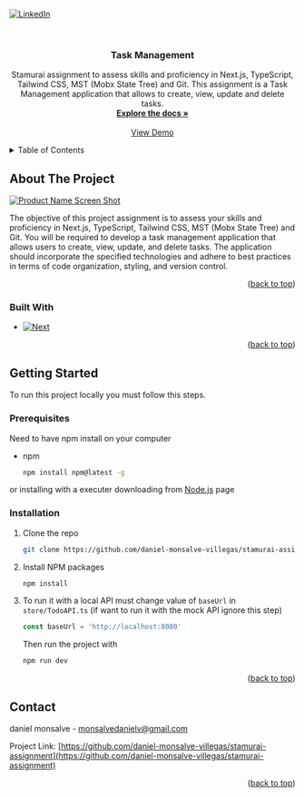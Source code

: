 [![LinkedIn][linkedin-shield]][linkedin-url]

<br />
<h3 align="center">Task Management</h3>

  <p align="center">
    Stamurai assignment to assess skills and proficiency in Next.js, TypeScript, Tailwind CSS, MST (Mobx State Tree) and Git. This assignment is a Task Management application that allows to create, view, update and delete tasks.
    <br />
    <a href="https://github.com/daniel-monsalve-villegas/stamurai-assignment"><strong>Explore the docs »</strong></a>
    <br />
    <br />
    <a href="https://stamurai-assignment-alpha.vercel.app/">View Demo</a>
</div>

<details>
  <summary>Table of Contents</summary>
  <ol>
    <li>
      <a href="#about-the-project">About The Project</a>
      <ul>
        <li><a href="#built-with">Built With</a></li>
      </ul>
    </li>
    <li>
      <a href="#getting-started">Getting Started</a>
      <ul>
        <li><a href="#prerequisites">Prerequisites</a></li>
        <li><a href="#installation">Installation</a></li>
      </ul>
    </li>
    <li><a href="#contact">Contact</a></li>
  </ol>
</details>

## About The Project

[![Product Name Screen Shot][product-screenshot]](https://example.com)

The objective of this project assignment is to assess your skills and proficiency in Next.js, TypeScript, Tailwind CSS, MST (Mobx State Tree) and Git. You will be required to develop a task management application that allows users to create, view, update, and delete tasks. The application should incorporate the specified technologies and adhere to best practices in terms of code organization, styling, and version control.

<p align="right">(<a href="#readme-top">back to top</a>)</p>

### Built With

- [![Next][Next.js]][Next-url]

<p align="right">(<a href="#readme-top">back to top</a>)</p>

<!-- GETTING STARTED -->

## Getting Started

To run this project locally you must follow this steps.

### Prerequisites

Need to have npm install on your computer

- npm
  ```sh
  npm install npm@latest -g
  ```

or installing with a executer downloading from [Node.js](https://nodejs.org/en/download) page

### Installation

1. Clone the repo
   ```sh
   git clone https://github.com/daniel-monsalve-villegas/stamurai-assignment.git
   ```
2. Install NPM packages
   ```sh
   npm install
   ```
3. To run it with a local API must change value of `baseUrl` in `store/TodoAPI.ts` (if want to run it with the mock API ignore this step)

   ```js
   const baseUrl = 'http://localhost:8080'
   ```

   Then run the project with

   ```sh
   npm run dev
   ```

<p align="right">(<a href="#readme-top">back to top</a>)</p>

## Contact

daniel monsalve - monsalvedanielv@gmail.com

Project Link: [https://github.com/daniel-monsalve-villegas/stamurai-assignment](https://github.com/daniel-monsalve-villegas/stamurai-assignment)

<p align="right">(<a href="#readme-top">back to top</a>)</p>

[linkedin-shield]: https://img.shields.io/badge/-LinkedIn-black.svg?style=for-the-badge&logo=linkedin&colorB=555
[linkedin-url]: https://www.linkedin.com/in/daniel-monsalve-villegas/
[product-screenshot]: images/screenshot.png
[Next.js]: https://img.shields.io/badge/next.js-000000?style=for-the-badge&logo=nextdotjs&logoColor=white
[Next-url]: https://nextjs.org/

